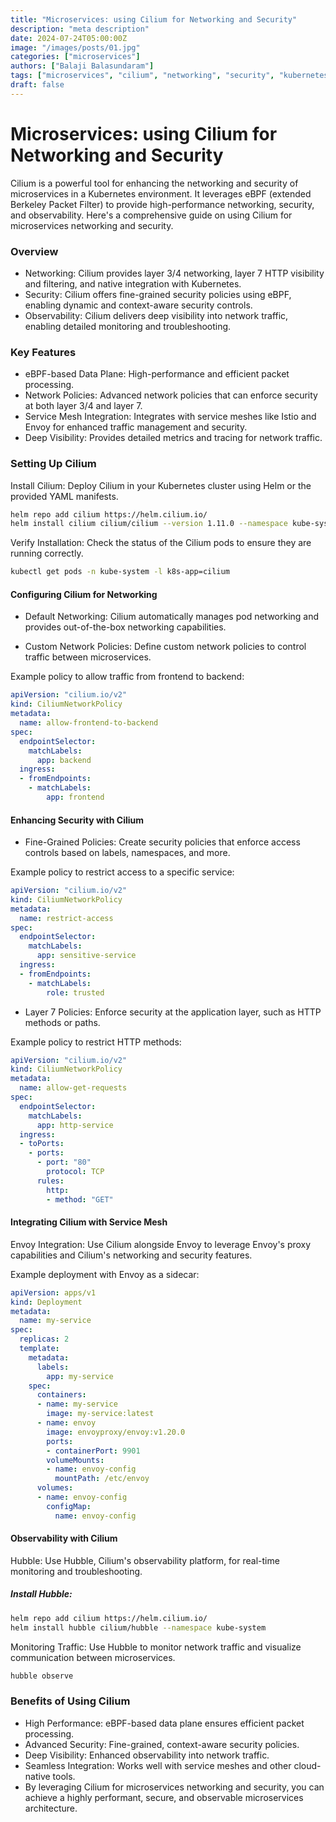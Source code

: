 ```yaml
---
title: "Microservices: using Cilium for Networking and Security"
description: "meta description"
date: 2024-07-24T05:00:00Z
image: "/images/posts/01.jpg"
categories: ["microservices"]
authors: ["Balaji Balasundaram"]
tags: ["microservices", "cilium", "networking", "security", "kubernetes", "k8s",  "k3s", ]
draft: false
---
```


# Microservices: using Cilium for Networking and Security

Cilium is a powerful tool for enhancing the networking and security of microservices in a Kubernetes environment. It leverages eBPF (extended Berkeley Packet Filter) to provide high-performance networking, security, and observability. Here's a comprehensive guide on using Cilium for microservices networking and security.

### Overview
- Networking: Cilium provides layer 3/4 networking, layer 7 HTTP visibility and filtering, and native integration with Kubernetes.
- Security: Cilium offers fine-grained security policies using eBPF, enabling dynamic and context-aware security controls.
- Observability: Cilium delivers deep visibility into network traffic, enabling detailed monitoring and troubleshooting.
### Key Features
- eBPF-based Data Plane: High-performance and efficient packet processing.
- Network Policies: Advanced network policies that can enforce security at both layer 3/4 and layer 7.
- Service Mesh Integration: Integrates with service meshes like Istio and Envoy for enhanced traffic management and security.
- Deep Visibility: Provides detailed metrics and tracing for network traffic.
### Setting Up Cilium
Install Cilium: Deploy Cilium in your Kubernetes cluster using Helm or the provided YAML manifests.

```bash
helm repo add cilium https://helm.cilium.io/
helm install cilium cilium/cilium --version 1.11.0 --namespace kube-system
```
Verify Installation: Check the status of the Cilium pods to ensure they are running correctly.

```bash
kubectl get pods -n kube-system -l k8s-app=cilium
```
#### Configuring Cilium for Networking
- Default Networking: Cilium automatically manages pod networking and provides out-of-the-box networking capabilities.

- Custom Network Policies: Define custom network policies to control traffic between microservices.

Example policy to allow traffic from frontend to backend:

```yaml
apiVersion: "cilium.io/v2"
kind: CiliumNetworkPolicy
metadata:
  name: allow-frontend-to-backend
spec:
  endpointSelector:
    matchLabels:
      app: backend
  ingress:
  - fromEndpoints:
    - matchLabels:
        app: frontend
```
#### Enhancing Security with Cilium
- Fine-Grained Policies: Create security policies that enforce access controls based on labels, namespaces, and more.

Example policy to restrict access to a specific service:

```yaml
apiVersion: "cilium.io/v2"
kind: CiliumNetworkPolicy
metadata:
  name: restrict-access
spec:
  endpointSelector:
    matchLabels:
      app: sensitive-service
  ingress:
  - fromEndpoints:
    - matchLabels:
        role: trusted
```
- Layer 7 Policies: Enforce security at the application layer, such as HTTP methods or paths.

Example policy to restrict HTTP methods:

```yaml
apiVersion: "cilium.io/v2"
kind: CiliumNetworkPolicy
metadata:
  name: allow-get-requests
spec:
  endpointSelector:
    matchLabels:
      app: http-service
  ingress:
  - toPorts:
    - ports:
      - port: "80"
        protocol: TCP
      rules:
        http:
        - method: "GET"
```
#### Integrating Cilium with Service Mesh
Envoy Integration: Use Cilium alongside Envoy to leverage Envoy's proxy capabilities and Cilium's networking and security features.

Example deployment with Envoy as a sidecar:

```yaml
apiVersion: apps/v1
kind: Deployment
metadata:
  name: my-service
spec:
  replicas: 2
  template:
    metadata:
      labels:
        app: my-service
    spec:
      containers:
      - name: my-service
        image: my-service:latest
      - name: envoy
        image: envoyproxy/envoy:v1.20.0
        ports:
        - containerPort: 9901
        volumeMounts:
        - name: envoy-config
          mountPath: /etc/envoy
      volumes:
      - name: envoy-config
        configMap:
          name: envoy-config
```
#### Observability with Cilium
Hubble: Use Hubble, Cilium's observability platform, for real-time monitoring and troubleshooting.

##### Install Hubble:

```bash
helm repo add cilium https://helm.cilium.io/
helm install hubble cilium/hubble --namespace kube-system
```
Monitoring Traffic: Use Hubble to monitor network traffic and visualize communication between microservices.

```bash
hubble observe
```
### Benefits of Using Cilium
- High Performance: eBPF-based data plane ensures efficient packet processing.
- Advanced Security: Fine-grained, context-aware security policies.
- Deep Visibility: Enhanced observability into network traffic.
- Seamless Integration: Works well with service meshes and other cloud-native tools.
- By leveraging Cilium for microservices networking and security, you can achieve a highly performant, secure, and observable microservices architecture.


